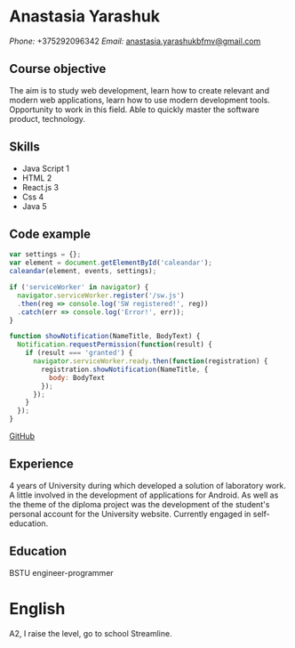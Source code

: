 # Anastasia Yarashuk
*Phone:* +375292096342
*Email:* anastasia.yarashukbfmv@gmail.com

## Course objective
The aim is to study web development, learn how to create relevant and modern web applications, learn how to use modern development tools. Opportunity to work in this field. Able to quickly master the software product, technology.

## Skills 
* Java Script 1
* HTML 2
* React.js 3
* Css 4
* Java 5

## Code example
```javascript
var settings = {};
var element = document.getElementById('caleandar');
caleandar(element, events, settings);

if ('serviceWorker' in navigator) {
  navigator.serviceWorker.register('/sw.js')
  .then(reg => console.log('SW registered!', reg))
  .catch(err => console.log('Error!', err));
}

function showNotification(NameTitle, BodyText) {
  Notification.requestPermission(function(result) {
    if (result === 'granted') {
      navigator.serviceWorker.ready.then(function(registration) {
        registration.showNotification(NameTitle, {
          body: BodyText
        });
      });
    }
  });
}
```
[GitHub](https://github.com/Anabfmv/TZ)

## Experience
4 years of University during which developed a solution of laboratory work. A little involved in the development of applications for Android. As well as the theme of the diploma project was the development of the student's personal account for the University website. Currently engaged in self-education.

## Education
BSTU engineer-programmer

# English
A2, I raise the level, go to school Streamline.

